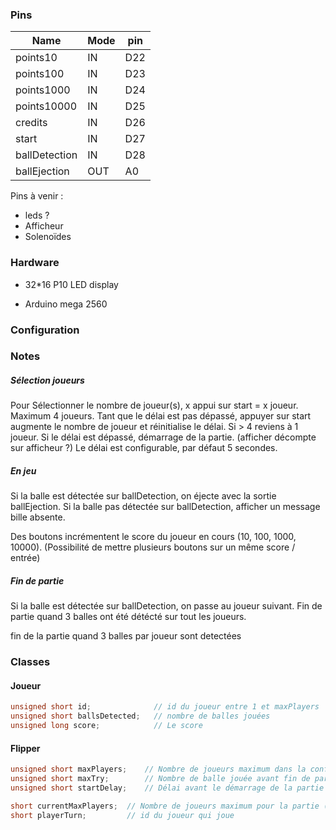 ### Pins

Name          | Mode | pin
--------------|------|----
points10      | IN   | D22
points100     | IN   | D23
points1000    | IN   | D24
points10000   | IN   | D25
credits       | IN   | D26
start         | IN   | D27
ballDetection | IN   | D28
ballEjection  | OUT  | A0

Pins à venir :
- leds ?
- Afficheur
- Solenoïdes
<!-- BallIndex     | OUT  | A1 -->

### Hardware

- 32*16 P10 LED display
<!-- [https://circuitdigest.com/microcontroller-projects/digital-notice-board-using-p10-led-matrix-display-and-arduino] -->
- Arduino mega 2560


### Configuration


### Notes

##### Sélection joueurs
Pour Sélectionner le nombre de joueur(s), x appui sur start = x joueur. Maximum 4 joueurs.
Tant que le délai est pas dépassé, appuyer sur start augmente le nombre de joueur et réinitialise le délai.
Si > 4 reviens à 1 joueur. 
Si le délai est dépassé, démarrage de la partie. (afficher décompte sur afficheur ?)
Le délai est configurable, par défaut 5 secondes.

##### En jeu
Si la balle est détectée sur ballDetection, on éjecte avec la sortie ballEjection.
Si la balle pas détectée sur ballDetection, afficher un message bille absente.

Des boutons incrémentent le score du joueur en cours (10, 100, 1000, 10000).
(Possibilité de mettre plusieurs boutons sur un même score / entrée)

##### Fin de partie
Si la balle est détectée sur ballDetection, on passe au joueur suivant.
Fin de partie quand 3 balles ont été détécté sur tout les joueurs.

fin de la partie quand 3 balles par joueur sont detectées

### Classes

#### Joueur
```c++
unsigned short id;              // id du joueur entre 1 et maxPlayers
unsigned short ballsDetected;   // nombre de balles jouées
unsigned long score;            // Le score
```

#### Flipper
```c++
unsigned short maxPlayers;    // Nombre de joueurs maximum dans la config
unsigned short maxTry;        // Nombre de balle jouée avant fin de partie
unsigned short startDelay;    // Délai avant le démarrage de la partie (reset à chaque appui sur start)

short currentMaxPlayers;  // Nombre de joueurs maximum pour la partie (incrémente à chaque appui start)
short playerTurn;         // id du joueur qui joue
```